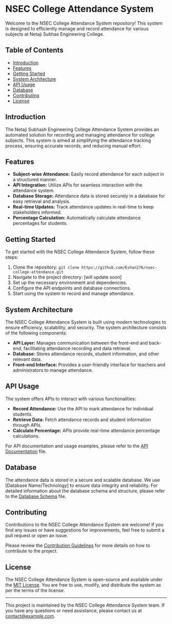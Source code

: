 # NSEC College Attendance System

Welcome to the NSEC College Attendance System repository! This system is designed to efficiently manage and record attendance for various subjects at Netaji Subhas Engineering College.

## Table of Contents
- [Introduction](#introduction)
- [Features](#features)
- [Getting Started](#getting-started)
- [System Architecture](#system-architecture)
- [API Usage](#api-usage)
- [Database](#database)
- [Contributing](#contributing)
- [License](#license)

## Introduction

The Netaji Subhash Engineering College Attendance System provides an automated solution for recording and managing attendance for college subjects. This system is aimed at simplifying the attendance tracking process, ensuring accurate records, and reducing manual effort.

## Features

- **Subject-wise Attendance:** Easily record attendance for each subject in a structured manner.
- **API Integration:** Utilize APIs for seamless interaction with the attendance system.
- **Database Storage:** Attendance data is stored securely in a database for easy retrieval and analysis.
- **Real-time Updates:** Track attendance updates in real-time to keep stakeholders informed.
- **Percentage Calculation:** Automatically calculate attendance percentages for students.

## Getting Started

To get started with the NSEC College Attendance System, follow these steps:

1. Clone the repository: `git clone https://github.com/Eshan276/nsec-college-attendance.git`
2. Navigate to the project directory: [will update soon]
3. Set up the necessary environment and dependencies.
4. Configure the API endpoints and database connections.
5. Start using the system to record and manage attendance.

## System Architecture

The NSEC College Attendance System is built using modern technologies to ensure efficiency, scalability, and security. The system architecture consists of the following components:

- **API Layer:** Manages communication between the front-end and back-end, facilitating attendance recording and data retrieval.
- **Database:** Stores attendance records, student information, and other relevant data.
- **Front-end Interface:** Provides a user-friendly interface for teachers and administrators to manage attendance.

## API Usage

The system offers APIs to interact with various functionalities:

- **Record Attendance:** Use the API to mark attendance for individual students.
- **Retrieve Data:** Fetch attendance records and student information through APIs.
- **Calculate Percentage:** APIs provide real-time attendance percentage calculations.

For API documentation and usage examples, please refer to the [API Documentation](API_DOCS.md) file.

## Database

The attendance data is stored in a secure and scalable database. We use [Database Name/Technology] to ensure data integrity and reliability. For detailed information about the database schema and structure, please refer to the [Database Schema](DATABASE_SCHEMA.md) file.

## Contributing

Contributions to the NSEC College Attendance System are welcome! If you find any issues or have suggestions for improvements, feel free to submit a pull request or open an issue.

Please review the [Contribution Guidelines](CONTRIBUTING.md) for more details on how to contribute to the project.

## License

The NSEC College Attendance System is open-source and available under the [MIT License](LICENSE). You are free to use, modify, and distribute the system as per the terms of the license.

---

This project is maintained by the NSEC College Attendance System team. If you have any questions or need assistance, please contact us at [contact@example.com](mailto:contact@example.com).
